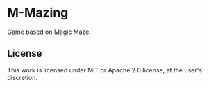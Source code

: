 # M-Mazing

Game based on Magic Maze.

## License

This work is licensed under MIT or Apache 2.0 license, at the user's discretion.